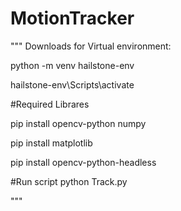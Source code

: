 # MotionTracker
"""
Downloads for Virtual environment:

python -m venv hailstone-env

hailstone-env\Scripts\activate


#Required Librares

pip install opencv-python numpy

pip install matplotlib

pip install opencv-python-headless


#Run script
python Track.py

"""
